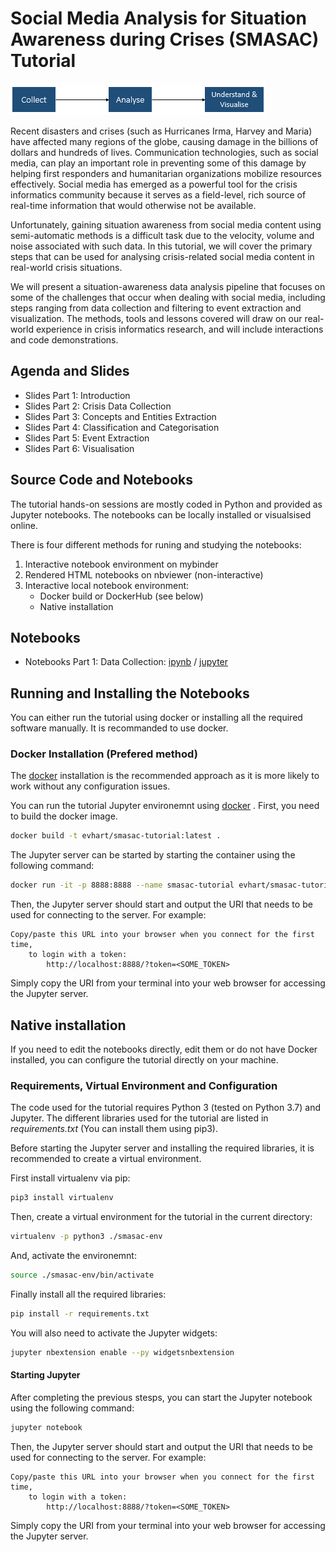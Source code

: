 # Social Media Analysis for Situation Awareness during Crises (SMASAC) Tutorial
![SMASAC](header.png "SMASAC")


Recent disasters and crises (such as Hurricanes Irma, Harvey and Maria) have affected many regions of the globe, causing damage in the billions of dollars and hundreds of lives. Communication technologies, such as social media, can play an important role in preventing some of this damage by helping first responders and humanitarian organizations mobilize resources effectively. Social media has emerged as a powerful tool for the crisis informatics community because it serves as a field-level, rich source of real-time information that would otherwise not be available.

Unfortunately, gaining situation awareness from social media content using semi-automatic methods is a difficult task due to the velocity, volume and noise associated with such data. In this tutorial, we will cover the primary steps that can be used for analysing crisis-related social media content in real-world crisis situations.

We will present a situation-awareness data analysis pipeline that focuses on some of the challenges that occur when dealing with social media, including steps ranging from data collection and filtering to event extraction and visualization. The methods, tools and lessons covered will draw on our real-world experience in crisis informatics research, and will include interactions and code demonstrations.


## Agenda and Slides
* Slides Part 1: Introduction
* Slides Part 2: Crisis Data Collection
* Slides Part 3: Concepts and Entities Extraction
* Slides Part 4: Classification and Categorisation
* Slides Part 5: Event Extraction
* Slides Part 6: Visualisation


## Source Code and Notebooks
The tutorial hands-on sessions are mostly coded in Python and provided as Jupyter notebooks. The notebooks can be locally installed or visualsised online.

There is four different methods for runing and studying the notebooks:
1. Interactive notebook environment on mybinder
2. Rendered HTML notebooks on nbviewer (non-interactive)
3. Interactive local notebook environment:
    * Docker build or DockerHub (see below)
    * Native installation

## Notebooks
* Notebooks Part 1: Data Collection: [ipynb](notebooks/1-data-collection.ipynb) / [jupyter](http://127.0.0.1:8888/notebooks/1-data-collection.ipynb)

## Running and Installing the Notebooks
You can either run the tutorial using docker or installing all the required software manually. It is recommanded to use docker.


### Docker Installation (Prefered method)
The [docker](https://docker.com/) installation is the recommended approach as it is more likely to work without any configuration issues.

You can run the tutorial Jupyter environemnt using [docker](https://docker.com/) . First, you need to build the docker image.
```sh
docker build -t evhart/smasac-tutorial:latest .
```

The Jupyter server can be started by starting the container using the following command:
```sh
docker run -it -p 8888:8888 --name smasac-tutorial evhart/smasac-tutorial:latest
```

Then, the Jupyter server should start and output the URI that needs to be used for connecting to the server. For example:
```
Copy/paste this URL into your browser when you connect for the first time,
    to login with a token:
        http://localhost:8888/?token=<SOME_TOKEN>
```

Simply copy the URI from your terminal into your web browser for accessing the Jupyter server.

## Native installation
If you need to edit the notebooks directly, edit them or do not have Docker installed, you can configure the tutorial directly on your machine. 

### Requirements, Virtual Environment and Configuration
The code used for the tutorial requires Python 3 (tested on Python 3.7) and Jupyter. The different libraries used for the tutorial are listed in *requirements.txt* (You can install them using pip3).

Before starting the Jupyter server and installing the required libraries, it is recommended to create a virtual environment.


First install virtualenv via pip:
```sh
pip3 install virtualenv
```

Then, create a virtual environment for the tutorial in the current directory:
```sh
virtualenv -p python3 ./smasac-env
```

And, activate the environemnt:
```sh
source ./smasac-env/bin/activate
```

Finally install all the required libraries:
```sh
pip install -r requirements.txt
```

You will also need to activate the Jupyter widgets:
```sh
jupyter nbextension enable --py widgetsnbextension
```


#### Starting Jupyter
After completing the previous stesps, you can start the Jupyter notebook using the following command:
```sh
jupyter notebook
```

Then, the Jupyter server should start and output the URI that needs to be used for connecting to the server. For example:
```
Copy/paste this URL into your browser when you connect for the first time,
    to login with a token:
        http://localhost:8888/?token=<SOME_TOKEN>
```

Simply copy the URI from your terminal into your web browser for accessing the Jupyter server.


